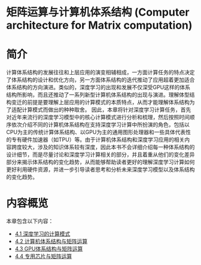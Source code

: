 <!--Copyright © Microsoft Corporation. All rights reserved.
  适用于[License](https://github.com/microsoft/AI-System/blob/main/LICENSE)版权许可-->


# 矩阵运算与计算机体系结构 (Computer architecture for Matrix computation)

# 简介 
计算体系结构的发展往往和上层应用的演变相辅相成，一方面计算任务的特点决定了体系结构的设计和优化方向，另一方面体系结构的迭代推动了应用超着更加适合体系结构的方向演进。类似的，深度学习的出现和发展不仅深受GPU这样的体系结构所影响，而且还推动了一系列新型计算机体系结构的出现与演进。理解体型结构变迁的前提是要理解上层应用的计算模式的本质特点，从而才能理解体系结构为了适配计算模式而做出的种种取舍。
因此，本章将针对深度学习计算任务，首先对近年来流行的深度学习模型中的核心计算模式进行分析和梳理，然后按照时间顺序依次介绍不同的计算机体系结构在支持深度学习计算中所扮演的角色，包括以CPU为主的传统计算体系结构、以GPU为主的通用图形处理器和一些具体代表性的专有硬件加速器（如TPU）等。由于计算机体系结构和深度学习应用的相关内容跨度较大，涉及的知识体系较有深度，因此本书不会详细介绍每一种体系结构的设计细节，而是尽量讨论和深度学习计算相关的部分，并且着重从他们的变化差异部分来揭示体系结构的变化趋势，从而能够帮助读者更好的理解深度学习计算如何更好利用硬件资源，并进一步引导读者思考和分析未来深度学习模型以及体系结构的变化趋势。

# 内容概览

本章包含以下内容：

- [4.1 深度学习的计算模式](4.1-深度学习的计算模式.md)
- [4.2 计算机体系结构与矩阵运算](4.2-计算机体系结构与矩阵运算.md)
- [4.3 GPU体系结构与矩阵运算](4.3-GPU体系结构与矩阵运算.md)
- [4.4 专用芯片与矩阵运算](4.4-专用芯片与矩阵运算.md)